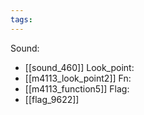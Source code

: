 ```yaml
---
tags:
---
```

Sound:
- [[sound_460]]
Look_point:
- [[m4113_look_point2]]
Fn:
- [[m4113_function5]]
Flag:
- [[flag_9622]]
